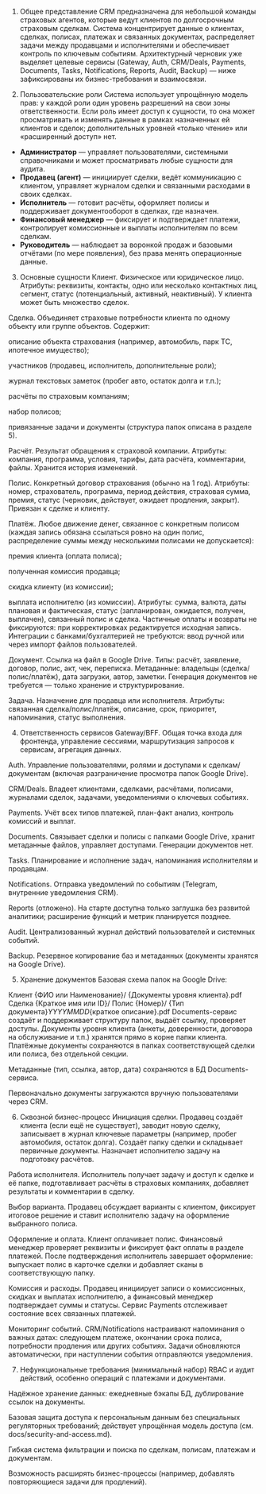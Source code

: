 1. Общее представление
CRM предназначена для небольшой команды страховых агентов, которые ведут клиентов по долгосрочным страховым сделкам. Система концентрирует данные о клиентах, сделках, полисах, платежах и связанных документах, распределяет задачи между продавцами и исполнителями и обеспечивает контроль по ключевым событиям. Архитектурный черновик уже выделяет целевые сервисы (Gateway, Auth, CRM/Deals, Payments, Documents, Tasks, Notifications, Reports, Audit, Backup) — ниже зафиксированы их бизнес-требования и взаимосвязи.

2. Пользовательские роли
Система использует упрощённую модель прав: у каждой роли один уровень разрешений на свои зоны ответственности. Если роль имеет
доступ к сущности, то она может просматривать и изменять данные в рамках назначенных ей клиентов и сделок; дополнительных уровней
«только чтение» или «расширенный доступ» нет.

- **Администратор** — управляет пользователями, системными справочниками и может просматривать любые сущности для аудита.
- **Продавец (агент)** — инициирует сделки, ведёт коммуникацию с клиентом, управляет журналом сделки и связанными расходами в своих
  сделках.
- **Исполнитель** — готовит расчёты, оформляет полисы и поддерживает документооборот в сделках, где назначен.
- **Финансовый менеджер** — фиксирует и подтверждает платежи, контролирует комиссионные и выплаты исполнителям по всем сделкам.
- **Руководитель** — наблюдает за воронкой продаж и базовыми отчётами (по мере появления), без права менять операционные данные.

3. Основные сущности
Клиент. Физическое или юридическое лицо. Атрибуты: реквизиты, контакты, одно или несколько контактных лиц, сегмент, статус (потенциальный, активный, неактивный). У клиента может быть множество сделок.

Сделка. Объединяет страховые потребности клиента по одному объекту или группе объектов. Содержит:

описание объекта страхования (например, автомобиль, парк ТС, ипотечное имущество);

участников (продавец, исполнитель, дополнительные роли);

журнал текстовых заметок (пробег авто, остаток долга и т.п.);

расчёты по страховым компаниям;

набор полисов;

привязанные задачи и документы (структура папок описана в разделе 5).

Расчёт. Результат обращения к страховой компании. Атрибуты: компания, программа, условия, тарифы, дата расчёта, комментарии, файлы. Хранится история изменений.

Полис. Конкретный договор страхования (обычно на 1 год). Атрибуты: номер, страхователь, программа, период действия, страховая сумма, премия, статус (черновик, действует, ожидает продления, закрыт). Привязан к сделке и клиенту.

Платёж. Любое движение денег, связанное с конкретным полисом (каждая запись обязана ссылаться ровно на один полис, распределение суммы между несколькими полисами не допускается):

премия клиента (оплата полиса);

полученная комиссия продавца;

скидка клиенту (из комиссии);

выплата исполнителю (из комиссии).
Атрибуты: сумма, валюта, даты плановая и фактическая, статус (запланирован, ожидается, получен, выплачен), связанный полис и сделка. Частичные оплаты и возвраты не фиксируются: при корректировках редактируется исходная запись. Интеграции с банками/бухгалтерией не требуются: ввод ручной или через импорт файлов пользователей.

Документ. Ссылка на файл в Google Drive. Типы: расчёт, заявление, договор, полис, акт, чек, переписка. Метаданные: владельцы (сделка/полис/платёж), дата загрузки, автор, заметки. Генерация документов не требуется — только хранение и структурирование.

Задача. Назначение для продавца или исполнителя. Атрибуты: связанная сделка/полис/платёж, описание, срок, приоритет, напоминания, статус выполнения.

4. Ответственность сервисов
Gateway/BFF. Общая точка входа для фронтенда, управление сессиями, маршрутизация запросов к сервисам, агрегация данных.

Auth. Управление пользователями, ролями и доступами к сделкам/документам (включая разграничение просмотра папок Google Drive).

CRM/Deals. Владеет клиентами, сделками, расчётами, полисами, журналами сделок, задачами, уведомлениями о ключевых событиях.

Payments. Учёт всех типов платежей, план-факт анализ, контроль комиссий и выплат.

Documents. Связывает сделки и полисы с папками Google Drive, хранит метаданные файлов, управляет доступами. Генерации документов нет.

Tasks. Планирование и исполнение задач, напоминания исполнителям и продавцам.

Notifications. Отправка уведомлений по событиям (Telegram, внутренние уведомления CRM).

Reports (отложено). На старте доступна только заглушка без развитой аналитики; расширение функций и метрик планируется позднее.

Audit. Централизованный журнал действий пользователей и системных событий.

Backup. Резервное копирование баз и метаданных (документы хранятся на Google Drive).

5. Хранение документов
Базовая схема папок на Google Drive:

Клиент {ФИО или Наименование}/
  {Документы уровня клиента}.pdf
  Сделка {Краткое имя или ID}/
    Полис {Номер}/
      {Тип документа}_YYYYMMDD_{краткое описание}.pdf
Documents-сервис создаёт и поддерживает структуру папок, выдаёт ссылку, проверяет доступы. Документы уровня клиента (анкеты,
доверенности, договора на обслуживание и т.п.) хранятся прямо в корне папки клиента. Платёжные документы сохраняются в папках
соответствующей сделки или полиса, без отдельной секции.

Метаданные (тип, ссылка, автор, дата) сохраняются в БД Documents-сервиса.

Первоначально документы загружаются вручную пользователями через CRM.

6. Сквозной бизнес-процесс
Инициация сделки. Продавец создаёт клиента (если ещё не существует), заводит новую сделку, записывает в журнал ключевые параметры (например, пробег автомобиля, остаток долга). Создаёт папку сделки и складывает первичные документы. Назначает исполнителю задачу на подготовку расчётов.

Работа исполнителя. Исполнитель получает задачу и доступ к сделке и её папке, подготавливает расчёты в страховых компаниях, добавляет результаты и комментарии в сделку.

Выбор варианта. Продавец обсуждает варианты с клиентом, фиксирует итоговое решение и ставит исполнителю задачу на оформление выбранного полиса.

Оформление и оплата. Клиент оплачивает полис. Финансовый менеджер проверяет реквизиты и фиксирует факт оплаты в разделе платежей. После подтверждения исполнитель завершает оформление: выпускает полис в карточке сделки и добавляет сканы в соответствующую папку.

Комиссия и расходы. Продавец инициирует записи о комиссионных, скидках и выплатах исполнителю, а финансовый менеджер подтверждает суммы и статусы. Сервис Payments отслеживает состояние всех связанных платежей.

Мониторинг событий. CRM/Notifications настраивают напоминания о важных датах: следующем платеже, окончании срока полиса, потребности продления или других событиях. Задачи обновляются автоматически, при наступлении события отправляются уведомления.

7. Нефункциональные требования (минимальный набор)
RBAC и аудит действий, особенно операций с платежами и документами.

Надёжное хранение данных: ежедневные бэкапы БД, дублирование ссылок на документы.

Базовая защита доступа к персональным данным без специальных регуляторных требований; действует упрощённая модель доступа (см. docs/security-and-access.md).

Гибкая система фильтрации и поиска по сделкам, полисам, платежам и документам.

Возможность расширять бизнес-процессы (например, добавлять повторяющиеся задачи для продлений).